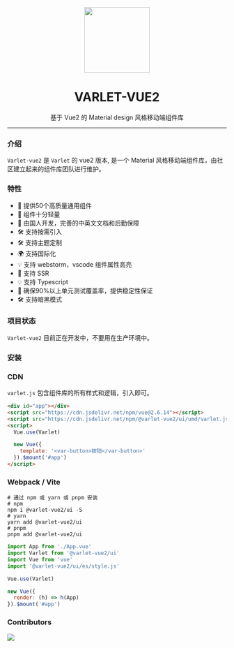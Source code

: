 <div align="center">
  <a href="https://varlet.gitee.io/varlet-ui/">
    <img src="https://varlet.gitee.io/varlet-ui/logo.svg" width="150">
  </a>
  <h1>VARLET-VUE2</h1>
  <p>基于 Vue2 的 Material design 风格移动端组件库</p>
</div>

---

### 介绍

`Varlet-vue2` 是 `Varlet` 的 vue2 版本, 是一个 Material 风格移动端组件库，由社区建立起来的组件库团队进行维护。

### 特性
- 🚀 提供50个高质量通用组件 
- 🚀 组件十分轻量
- 💪 由国人开发，完善的中英文文档和后勤保障
- 🛠️ 支持按需引入
- 🛠️ 支持主题定制
- 🌍 支持国际化
- 💡 支持 webstorm，vscode 组件属性高亮
- 💪 支持 SSR
- 💡 支持 Typescript 
- 💪 确保90%以上单元测试覆盖率，提供稳定性保证
- 🛠️ 支持暗黑模式


### 项目状态
`Varlet-vue2` 目前正在开发中，不要用在生产环境中。

### 安装
### CDN
`varlet.js` 包含组件库的所有样式和逻辑，引入即可。

```html
<div id="app"></div>
<script src="https://cdn.jsdelivr.net/npm/vue@2.6.14"></script>
<script src="https://cdn.jsdelivr.net/npm/@varlet-vue2/ui/umd/varlet.js"></script>
<script>
  Vue.use(Varlet)

  new Vue({
    template: '<var-button>按钮</var-button>'
  }).$mount('#app')
</script>
```

### Webpack / Vite
```shell
# 通过 npm 或 yarn 或 pnpm 安装
# npm
npm i @varlet-vue2/ui -S
# yarn
yarn add @varlet-vue2/ui
# pnpm
pnpm add @varlet-vue2/ui
```

```js
import App from './App.vue'
import Varlet from '@varlet-vue2/ui'
import Vue from 'vue'
import '@varlet-vue2/ui/es/style.js'

Vue.use(Varlet)

new Vue({
  render: (h) => h(App)
}).$mount('#app')
```

### Contributors

<a href="https://github.com/varletjs/varlet-vue2/graphs/contributors">
  <img src="https://contrib.rocks/image?repo=varletjs/varlet-vue2" />
</a> 
